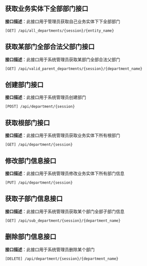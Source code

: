 ## 获取业务实体下全部部门接口

**接口描述**：此接口用于管理员获取自己业务实体下下全部部门

`[GET] /api/all_departments/{session}/{entity_name}`


## 获取某部门全部合法父部门接口

**接口描述**：此接口用于系统管理员获取某部门全部合法父部门

`[GET] /api/valid_parent_departments/{session}/{department_name}`


## 创建部门接口

**接口描述**：此接口用于系统管理员创建部门

`[POST] /api/department/{session}`


## 获取根部门接口

**接口描述**：此接口用于系统管理员获取业务实体下所有根部门

`[GET] /api/department/{session}`


## 修改部门信息接口

**接口描述**：此接口用于系统管理员修改业务实体下所有部门信息

`[PUT] /api/department/{session}`


## 获取子部门信息接口

**接口描述**：此接口用于系统管理员获取某个部门全部子部门信息

`[GET] /api/sub_department/{session}/{department_name}`


## 删除部门信息接口

**接口描述**：此接口用于系统管理员删除某个部门

`[DELETE] /api/department/{session}/{department_name}`